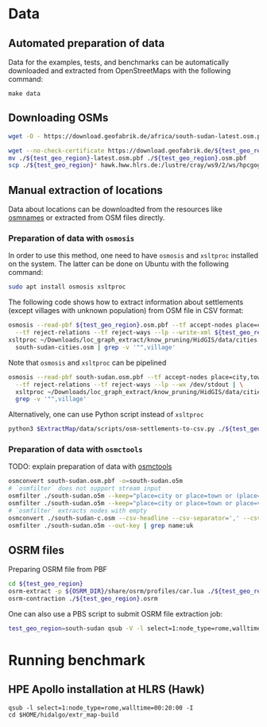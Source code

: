 # Data

## Automated preparation of data

Data for the examples, tests, and benchmarks can be automatically downloaded and extracted from OpenStreetMaps with the following command:
```
make data
```

## Downloading OSMs

```sh
wget -O - https://download.geofabrik.de/africa/south-sudan-latest.osm.pbf | ssh remote-host 'cat > ~/hidalgo/extr_map-build/data/south-sudan.osm.pbf'
```

```sh
wget --no-check-certificate https://download.geofabrik.de/${test_geo_region}-latest.osm.pbf # -o ${test_geo_region}.osm.pbf
mv ./${test_geo_region}-latest.osm.pbf ./${test_geo_region}.osm.pbf
scp ./${test_geo_region}* hawk.hww.hlrs.de:/lustre/cray/ws9/2/ws/hpcgogol-extr_map_maps
```

## Manual extraction of locations

Data about locations can be downloadted from the resources like [osmnames](https://osmnames.org/download/)
or extracted from OSM files directly.

### Preparation of data with `osmosis`

In order to use this method, one need to have `osmosis` and `xsltproc` installed on the system.
The latter can be done on Ubuntu with the following command:
```sh
sudo apt install osmosis xsltproc
```

The following code shows how to extract information about settlements (except villages with unknown population)
from OSM file in CSV format:
```sh
osmosis --read-pbf ${test_geo_region}.osm.pbf --tf accept-nodes place=city,town,village \
  --tf reject-relations --tf reject-ways --lp --write-xml ${test_geo_region}-cities.osm
xsltproc ~/Downloads/loc_graph_extract/know_pruning/HidGIS/data/cities.xslt \
  south-sudan-cities.osm | grep -v '"",village'
```
Note that `osmosis` and `xsltproc` can be pipelined
```sh
osmosis --read-pbf south-sudan.osm.pbf --tf accept-nodes place=city,town,village \
  --tf reject-relations --tf reject-ways --lp --wx /dev/stdout | \
  xsltproc ~/Downloads/loc_graph_extract/know_pruning/HidGIS/data/cities.xslt -  |\
  grep -v '"",village'
```
Alternatively, one can use Python script instead of `xsltproc` 
```sh
python3 $ExtractMap/data/scripts/osm-settlements-to-csv.py ./${test_geo_region}-cities.osm
```

### Preparation of data with `osmctools`

TODO: explain preparation of data with [osmctools](https://github.com/ramunasd/osmctools)

```sh
osmconvert south-sudan.osm.pbf -o=south-sudan.o5m
# `osmfilter` does not support stream input
osmfilter ./south-sudan.o5m --keep="place=city or place=town or (place=village and population>0)" --drop-ways -o=./south-sudan-c.osm
osmfilter ./south-sudan.o5m --keep="place=city or place=town or place=village" --drop-ways -o=./south-sudan-c.osm
# `osmfilter` extracts nodes with empty 
osmconvert ./south-sudan-c.osm --csv-headline --csv-separator=',' --csv='@id @lat @lon name place population' |  grep -v ,,, > ./south-sudan-c.csv
osmfilter ./south-sudan.o5m --out-key | grep name:uk
```

## OSRM files 

Preparing OSRM file from PBF
```sh
cd ${test_geo_region}
osrm-extract -p ${OSRM_DIR}/share/osrm/profiles/car.lua ./${test_geo_region}.osm.pbf
osrm-contraction ./${test_geo_region}.osrm
```
One can also use a PBS script to submit OSRM file extraction job:
```sh
test_geo_region=south-sudan qsub -V -l select=1:node_type=rome,walltime=24:00:00 ../ExtractMap/data/scripts/osm-to-osrm.sh
```

# Running benchmark

## HPE Apollo installation at HLRS (Hawk)

```
qsub -l select=1:node_type=rome,walltime=00:20:00 -I
cd $HOME/hidalgo/extr_map-build
```
